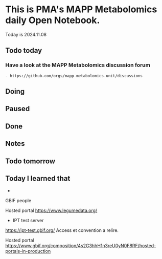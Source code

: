 

# This is PMA's MAPP Metabolomics daily Open Notebook.

Today is 2024.11.08

## Todo today

### Have a look at the MAPP Metabolomics discussion forum
    - https://github.com/orgs/mapp-metabolomics-unit/discussions
###
###

## Doing

## Paused

## Done

## Notes

## Todo tomorrow

###
###
###


## Today I learned that

-


GBIF people 

Hosted portal 
https://www.legumedata.org/


- IPT test server

https://ipt-test.gbif.org/
Access et convention a relire.

Hosted portal
https://www.gbif.org/composition/4s2G3hhH1n3reU0yN0F8RF/hosted-portals-in-production

